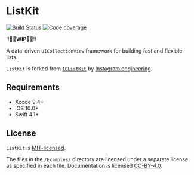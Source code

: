 # ListKit

<p>
  <a href="https://travis-ci.com/zhubofei/ListKit">
      <img src="https://travis-ci.com/zhubofei/ListKit.svg?branch=master" alt="Build Status">
  </a>
  <a href="https://codecov.io/gh/zhubofei/ListKit">
      <img src="https://codecov.io/gh/zhubofei/ListKit/branch/master/graph/badge.svg" alt="Code coverage"/>
  </a>
</p>

‼️👷‍♀️**WIP**👷‍♂️‼️

A data-driven `UICollectionView` framework for building fast and flexible lists.

`ListKit` is forked from [`IGListKit`](https://github.com/Instagram/IGListKit) by [Instagram engineering](https://engineering.instagram.com/).

## Requirements

- Xcode 9.4+
- iOS 10.0+
- Swift 4.1+

## License

`ListKit` is [MIT-licensed](./LICENSE).

The files in the `/Examples/` directory are licensed under a separate license as specified in each file. Documentation is licensed [CC-BY-4.0](https://creativecommons.org/licenses/by/4.0/).
